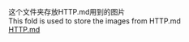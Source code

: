 这个文件夹存放HTTP.md用到的图片  
This fold is used to store the images from HTTP.md  
[HTTP.md](https://github.com/LinShengfeng-code/Network_Socket_Review/blob/main/HTTP.md)
